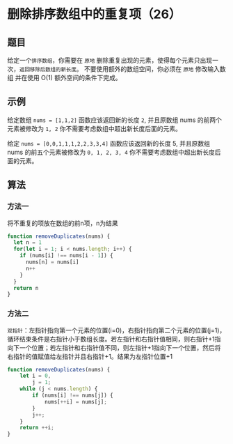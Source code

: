 # 删除排序数组中的重复项（26）

## 题目

给定一个`排序数组`，你需要在 `原地` 删除重复出现的元素，使得每个元素只出现一次，`返回移除后数组的新长度`。
不要使用额外的数组空间，你必须在 `原地` 修改输入数组 并在使用 O(1) 额外空间的条件下完成。

## 示例

给定数组 `nums = [1,1,2]`
函数应该返回新的长度 `2`, 并且原数组 nums 的前两个元素被修改为 `1, 2`
你不需要考虑数组中超出新长度后面的元素。

给定 `nums = [0,0,1,1,1,2,2,3,3,4]`
函数应该返回新的长度 5, 并且原数组 nums 的前五个元素被修改为 `0, 1, 2, 3, 4`
你不需要考虑数组中超出新长度后面的元素。

## 算法

### 方法一

将不重复的项放在数组的前n项，n为结果

```js
function removeDuplicates(nums) {
  let n = 1
  for(let i = 1; i < nums.length; i++) {
    if (nums[i] !== nums[i - 1]) {
      nums[n] = nums[i]
      n++
    }
  }
  return n
}
```

### 方法二

`双指针`：左指针指向第一个元素的位置(i=0)，右指针指向第二个元素的位置(j=1)，循环结束条件是右指针小于数组长度。若左指针和右指针值相同，则右指针+1指向下一个位置；若左指针和右指针值不同，则左指针+1指向下一个位置，然后将右指针的值赋值给左指针并且右指针+1。结果为左指针位置+1

```js
function removeDuplicates(nums) {
	let i = 0,
		j = 1;
	while (j < nums.length) {
		if (nums[i] !== nums[j]) {
			nums[++i] = nums[j];
		}
		j++;
	}
	return ++i;
}
```